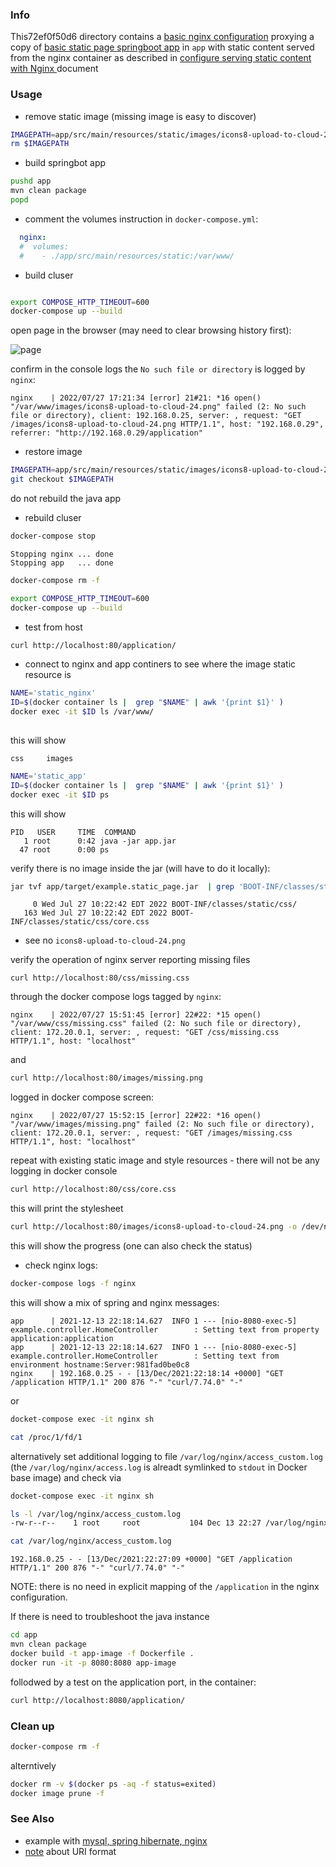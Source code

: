 ### Info

This72ef0f50d6 directory contains a [basic nginx configuration](https://hellokoding.com/spring-boot/docker/) proxying a 
 copy of [basic static page springboot app](https://github.com/sergueik/springboot_study/tree/master/basic-static) in `app` with static content served from the nginx container as described in [configure serving static content with Nginx
](http://www.java2novice.com/nginx/configure-static-content/) document

### Usage

* remove static image (missing image is easy to discover)

```sh
IMAGEPATH=app/src/main/resources/static/images/icons8-upload-to-cloud-24.png
rm $IMAGEPATH
```

* build springbot app
```sh
pushd app
mvn clean package
popd
```
* comment the volumes instruction in `docker-compose.yml`:

```YAML
  nginx:
  #  volumes:
  #    - ./app/src/main/resources/static:/var/www/

```
* build cluser

```sh

export COMPOSE_HTTP_TIMEOUT=600
docker-compose up --build
```

open page in the browser (may need to clear browsing history first):

![page](https://github.com/sergueik/springboot_study/blob/master/basic-nginx-static/screenshots/capture-page.png)

confirm in the console logs the `No such file or directory` is logged by `nginx`:
```text
nginx    | 2022/07/27 17:21:34 [error] 21#21: *16 open() "/var/www/images/icons8-upload-to-cloud-24.png" failed (2: No such file or directory), client: 192.168.0.25, server: , request: "GET /images/icons8-upload-to-cloud-24.png HTTP/1.1", host: "192.168.0.29", referrer: "http://192.168.0.29/application"

```

* restore image
```sh
IMAGEPATH=app/src/main/resources/static/images/icons8-upload-to-cloud-24.png
git checkout $IMAGEPATH
```

do not rebuild the java app

* rebuild cluser
```sh
docker-compose stop
```

```text
Stopping nginx ... done
Stopping app   ... done
```
```sh
docker-compose rm -f
```
```sh
export COMPOSE_HTTP_TIMEOUT=600
docker-compose up --build
```
* test from host
```sh
curl http://localhost:80/application/
```
* connect to nginx and app continers to see where the image static resource is
```sh
NAME='static_nginx'
ID=$(docker container ls |  grep "$NAME" | awk '{print $1}' )
docker exec -it $ID ls /var/www/
 
```
this will show 
```text
css     images
```
 
 ```sh
NAME='static_app'
ID=$(docker container ls |  grep "$NAME" | awk '{print $1}' )
docker exec -it $ID ps
 ```
 
 this will show
 
 ```text
 PID   USER     TIME  COMMAND
    1 root      0:42 java -jar app.jar
   47 root      0:00 ps

```
 
verify there is no image inside the jar (will have to do it locally):
 
```sh
jar tvf app/target/example.static_page.jar  | grep 'BOOT-INF/classes/static/css'
```

```text
     0 Wed Jul 27 10:22:42 EDT 2022 BOOT-INF/classes/static/css/
   163 Wed Jul 27 10:22:42 EDT 2022 BOOT-INF/classes/static/css/core.css
```

- see no `icons8-upload-to-cloud-24.png`
 
 
verify the operation of nginx server reporting missing files
```
curl http://localhost:80/css/missing.css
```
 through the docker compose logs tagged by `nginx`:
```  
nginx    | 2022/07/27 15:51:45 [error] 22#22: *15 open() "/var/www/css/missing.css" failed (2: No such file or directory), client: 172.20.0.1, server: , request: "GET /css/missing.css HTTP/1.1", host: "localhost"

```
and

```sh
curl http://localhost:80/images/missing.png
```
logged in docker compose screen:
```
nginx    | 2022/07/27 15:52:15 [error] 22#22: *16 open() "/var/www/images/missing.png" failed (2: No such file or directory), client: 172.20.0.1, server: , request: "GET /images/missing.css HTTP/1.1", host: "localhost" 
```
 
repeat with existing static image and style resources - there will not be any logging in docker console
 
```sh
curl http://localhost:80/css/core.css
```
this will print the stylesheet

```sh
curl http://localhost:80/images/icons8-upload-to-cloud-24.png -o /dev/null
```
this will show the progress (one can also check the status) 
 
* check nginx logs:
```sh
docker-compose logs -f nginx
```
this will show a mix of spring and nginx messages:
```text
app      | 2021-12-13 22:18:14.627  INFO 1 --- [nio-8080-exec-5] example.controller.HomeController        : Setting text from property application:application
app      | 2021-12-13 22:18:14.627  INFO 1 --- [nio-8080-exec-5] example.controller.HomeController        : Setting text from environment hostname:Server:981fad0be0c8
nginx    | 192.168.0.25 - - [13/Dec/2021:22:18:14 +0000] "GET /application HTTP/1.1" 200 876 "-" "curl/7.74.0" "-"
```
or
```sh
docket-compose exec -it nginx sh
```
```sh
cat /proc/1/fd/1
```
alternatively set additional logging to file `/var/log/nginx/access_custom.log` (the `/var/log/nginx/access.log` is alreadt symlinked to `stdout` in Docker base image)
and check via
```sh
docket-compose exec -it nginx sh
```

```sh
ls -l /var/log/nginx/access_custom.log
-rw-r--r--    1 root     root           104 Dec 13 22:27 /var/log/nginx/access_custom.log
```

```sh 
cat /var/log/nginx/access_custom.log

```
```text
192.168.0.25 - - [13/Dec/2021:22:27:09 +0000] "GET /application HTTP/1.1" 200 876 "-" "curl/7.74.0" "-"
```
NOTE: there is no need in explicit mapping of the `/application` in the nginx configuration. 

If there is need to troubleshoot the java instance
```sh
cd app
mvn clean package
docker build -t app-image -f Dockerfile .
docker run -it -p 8080:8080 app-image
```
follodwed by a test on the application port, in the container:
```sh
curl http://localhost:8080/application/
```
### Clean up
```sh
docker-compose rm -f
```
alterntively
```sh
docker rm -v $(docker ps -aq -f status=exited)
docker image prune -f
```
### See Also
  * example with [mysql, spring hibernate, nginx](https://github.com/opstree/spring3hibernate)
  * [note](https://nginx.org/ru/docs/http/ngx_http_proxy_module.html#proxy_pass)  about URI format
